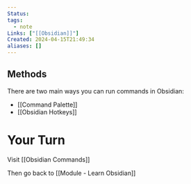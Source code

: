 ```yaml
---
Status: 
tags:
  - note
Links: ["[[Obsidian]]"]
Created: 2024-04-15T21:49:34
aliases: []
---
```

## Methods
There are two main ways you can run commands in Obsidian:
- [[Command Palette]]
- [[Obsidian Hotkeys]]

# Your Turn
Visit [[Obsidian Commands]]

Then go back to [[Module - Learn Obsidian]]